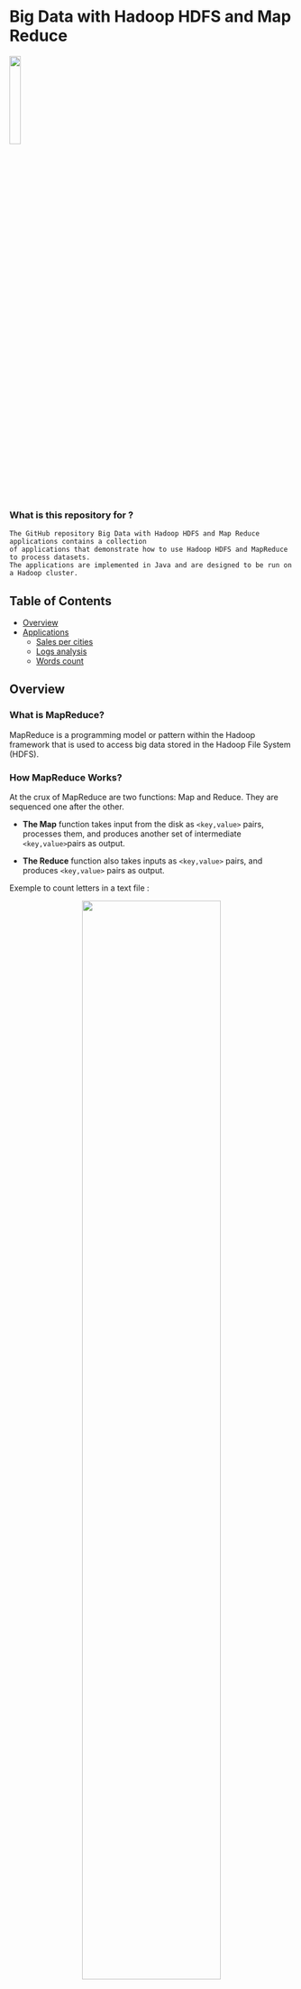 # Big Data with Hadoop HDFS and Map Reduce

<img src="https://github.com/el-moudni-hicham/bigdata-hdfs-map-reduce/assets/85403056/3915b5e6-9365-4b5b-98cd-776ae4c8c17b" width="20%"/>

### What is this repository for ?

``` 
The GitHub repository Big Data with Hadoop HDFS and Map Reduce applications contains a collection
of applications that demonstrate how to use Hadoop HDFS and MapReduce to process datasets.
The applications are implemented in Java and are designed to be run on a Hadoop cluster.
```


## Table of Contents

* [Overview](#overview)
* [Applications](#applications)
    * [Sales per cities](#sales-per-cities)
    * [Logs analysis](#logs-analysis)
    * [Words count](#words-count)
   
## Overview 

### What is MapReduce?
MapReduce is a programming model or pattern within the Hadoop framework that
is used to access big data stored in the Hadoop File System (HDFS).

### How MapReduce Works?
At the crux of MapReduce are two functions: Map and Reduce. They are sequenced one after the other.

* **The Map** function takes input from the disk as `<key,value>` pairs, processes them, and produces another set of intermediate `<key,value>`pairs as output.

* **The Reduce** function also takes inputs as `<key,value>` pairs, and produces `<key,value>` pairs as output.

Exemple to count letters in a text file :
<p align="center">
   <img src="https://github.com/el-moudni-hicham/bigdata-hdfs-map-reduce/assets/85403056/757a8dd2-0ebd-4e8e-907a-1acbbdde383b" width="70%"/>
</p>

## Applications

### Sales per cities
This project aims to calculate the sum of sales per cities.

[link to project](https://github.com/el-moudni-hicham/bigdata-hdfs-map-reduce/tree/master/ventes-map-reduce)

Here are the steps to create the Hadoop MapReduce Project in Java :

**Step 1 : Create classes.**

* Implementation of Mapper Class :

```java
public class SalesMapper extends Mapper<LongWritable, Text, Text, DoubleWritable> {
    @Override
    protected void map(LongWritable key, Text value, Context context) throws IOException, InterruptedException {
        String[] tokens = value.toString().split(",");
        context.write(new Text(tokens[1]), new DoubleWritable(Double.valueOf(tokens[3])));
    }
}
```

* Implementation of ReducerClass :

```java
public class SalesReducer extends Reducer<Text, DoubleWritable, Text, DoubleWritable> {
    @Override
    protected void reduce(Text key, Iterable<DoubleWritable> values, Context context) throws IOException, InterruptedException {
        long sum = 0;
        for (DoubleWritable value : values) {
            sum += value.get();
        }
        context.write(key, new DoubleWritable(sum));
    }
}
```

* Implementation of Driver Class :

```java
public class SalesDriver {
    public static void main(String[] args) throws Exception {
        Configuration conf = new Configuration();
        Job job = Job.getInstance(conf, "Sales");
        job.setJarByClass(SalesDriver.class);
        job.setMapperClass(SalesMapper.class);
        job.setReducerClass(SalesReducer.class);
        job.setOutputKeyClass(Text.class);
        job.setOutputValueClass(DoubleWritable.class);
        FileInputFormat.addInputPath(job, new Path(args[0]));
        FileOutputFormat.setOutputPath(job, new Path(args[1]));
        System.exit(job.waitForCompletion(true) ? 0 : 1);
    }
}
```

**Step 2 : Creating the Jar File of the Project.**

by running command `maven install` and the jar will be appear in the target folder :

![image](https://github.com/el-moudni-hicham/bigdata-hdfs-map-reduce/assets/85403056/9eba8035-ee49-4ac8-80a3-d5d06e893055)

**Step 3 : Creating the Text File.**

![image](https://github.com/el-moudni-hicham/bigdata-hdfs-map-reduce/assets/85403056/c507d617-ce31-4692-9222-cfe927ba1bd3)

**Step 4 : Putting the file in HDFS root.**

by using the below command :

`hdfs dfs -put sales.txt /`

**Step 5 : Execute the Hadoop MapReduce application.**

by using the below execution command :

`hadoop jar sales-map-reduce-2.jar SalesDriver /sales.txt /salesPerCity`

![image](https://github.com/el-moudni-hicham/bigdata-hdfs-map-reduce/assets/85403056/4813bf37-8bda-4fc6-97d0-47057b674ece)
![image](https://github.com/el-moudni-hicham/bigdata-hdfs-map-reduce/assets/85403056/4c7c4aba-ff5a-46ce-b3ea-befb3bb62ac7)

**Step 5 : Exploring the output result.**

by using the below command :

`hdfs dfs -cat /salesPerCity/part-r-00000`

![image](https://github.com/el-moudni-hicham/bigdata-hdfs-map-reduce/assets/85403056/5dc9d52c-b1cd-4dcf-85a4-3528814505a7)


### Logs analysis
This project aims to analyse log files and extract the number of success request for each IP address.

[link to project](https://github.com/el-moudni-hicham/bigdata-hdfs-map-reduce/tree/master/logs-analysis-map-reduce)

### Words count
This project aims to calculate the number of each word in a file.

[link to project](https://github.com/el-moudni-hicham/bigdata-hdfs-map-reduce/tree/master/words-count-map-reduce)


  
